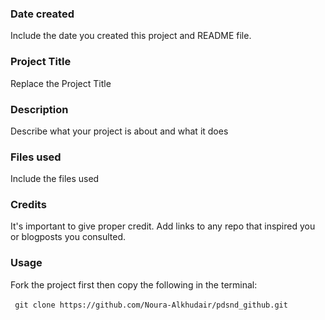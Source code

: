 ### Date created
Include the date you created this project and README file.

### Project Title
Replace the Project Title

### Description
Describe what your project is about and what it does

### Files used
Include the files used

### Credits
It's important to give proper credit. Add links to any repo that inspired you or blogposts you consulted.

### Usage
Fork the project first then copy the following in the terminal:

` ` `
git clone https://github.com/Noura-Alkhudair/pdsnd_github.git
` ` `

